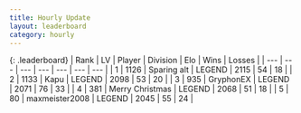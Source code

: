 ```yaml
---
title: Hourly Update
layout: leaderboard
category: hourly
---
```


{: .leaderboard}
| Rank | LV | Player | Division | Elo | Wins | Losses |
| --- | --- | --- | --- | --- | --- | --- |
| <span data-change="0">1</span> | 1126 | <span title="ID: 203132">Sparing alt</span> | LEGEND | <span data-change="0">2115</span> | <span data-change="0">54</span> | <span data-change="0">18</span> |
| <span data-change="0">2</span> | 1133 | <span title="ID: 204953">Kapu</span> | LEGEND | <span data-change="0">2098</span> | <span data-change="0">53</span> | <span data-change="0">20</span> |
| <span data-change="1">3</span> | 935 | <span title="ID: 315148">GryphonEX</span> | LEGEND | <span data-change="0">2071</span> | <span data-change="0">76</span> | <span data-change="0">33</span> |
| <span data-change="-1">4</span> | 381 | <span title="ID: 382502">Merry Christmas</span> | LEGEND | <span data-change="-7">2068</span> | <span data-change="1">51</span> | <span data-change="1">18</span> |
| <span data-change="0">5</span> | 80 | <span title="ID: 410122">maxmeister2008</span> | LEGEND | <span data-change="0">2045</span> | <span data-change="0">55</span> | <span data-change="0">24</span> |